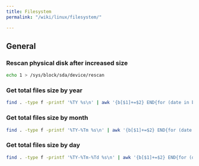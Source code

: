 ```yaml
---
title: Filesystem
permalink: "/wiki/linux/filesystem/"

---
```

## General

### Rescan physical disk after increased size

```bash
echo 1 > /sys/block/sda/device/rescan
```

### Get total files size by year
```bash
find . -type f -printf '%TY %s\n' | awk '{b[$1]+=$2} END{for (date in b) printf "%s %5.1f MiB\n", date, b[date]/1024**2}' | sort
```

### Get total files size by month
```bash
find . -type f -printf '%TY-%Tm %s\n' | awk '{b[$1]+=$2} END{for (date in b) printf "%s %5.1f MiB\n", date, b[date]/1024**2}' | sort
```

### Get total files size by day
```bash
find . -type f -printf '%TY-%Tm-%Td %s\n' | awk '{b[$1]+=$2} END{for (date in b) printf "%s %5.1f MiB\n", date, b[date]/1024**2}' | sort
```